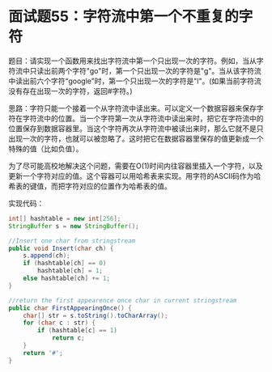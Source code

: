 # 面试题55：字符流中第一个不重复的字符

题目：请实现一个函数用来找出字符流中第一个只出现一次的字符。例如，当从字符流中只读出前两个字符"go"时，第一个只出现一次的字符是"g"。当从该字符流中读出前六个字符“google"时，第一个只出现一次的字符是"l"。(如果当前字符流没有存在出现一次的字符，返回#字符。)


思路：字符只能一个接着一个从字符流中读出来。可以定义一个数据容器来保存字符在字符流中的位置。当一个字符第一次从字符流中读出来时，把它在字符流中的位置保存到数据容器里。当这个字符再次从字符流中被读出来时，那么它就不是只出现一次的字符，也就可以被忽略了。这时把它在数据容器里保存的值更新成一个特殊的值（比如负值）。 

为了尽可能高校地解决这个问题，需要在O(1)时间内往容器里插入一个字符，以及更新一个字符对应的值。这个容器可以用哈希表来实现。用字符的ASCII码作为哈希表的键值，而把字符对应的位置作为哈希表的值。

实现代码：
```java
int[] hashtable = new int[256];
StringBuffer s = new StringBuffer();

//Insert one char from stringstream
public void Insert(char ch) {
    s.append(ch);
    if (hashtable[ch] == 0)
        hashtable[ch] = 1;
    else hashtable[ch] += 1;
}

//return the first appearence once char in current stringstream
public char FirstAppearingOnce() {
    char[] str = s.toString().toCharArray();
    for (char c : str) {
        if (hashtable[c] == 1)
            return c;
    }
    return '#';
}
```



